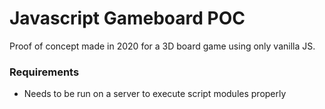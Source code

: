 # Javascript Gameboard POC

Proof of concept made in 2020 for a 3D board game using only vanilla JS.

### Requirements

* Needs to be run on a server to execute script modules properly
